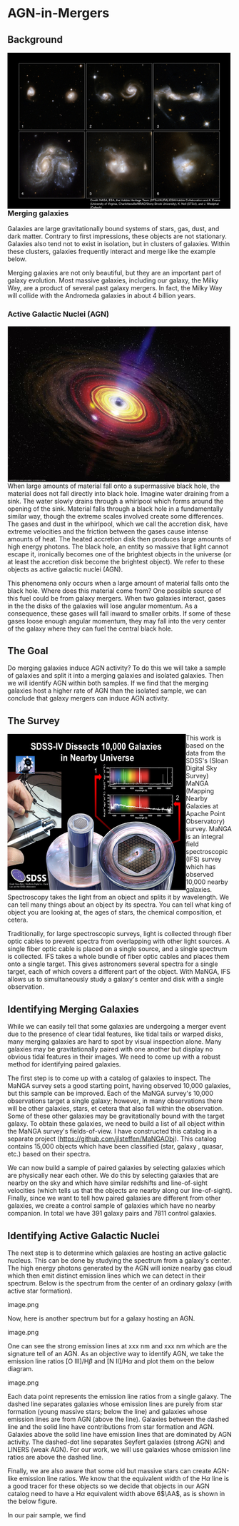 # AGN-in-Mergers

## Background

<img align="left" width="500" height="350" src="https://github.com/jlsteffen/AGN-in-Mergers/blob/main/images/merger_ex.jpg"> 

### Merging galaxies

Galaxies are large gravitationally bound systems of stars, gas, dust, and dark matter. Contrary to first impressions, these objects are not stationary. Galaxies also tend not to exist in isolation, but in clusters of galaxies. Within these clusters, galaxies frequently interact and merge like the example below. 

Merging galaxies are not only beautiful, but they are an important part of galaxy evolution. Most massive galaxies, including our galaxy, the Milky Way, are a product of several past galaxy mergers. In fact, the Milky Way will collide with the Andromeda galaxies in about 4 billion years. 

### Active Galactic Nuclei (AGN)

<img align="left" width="500" height="350" src="https://github.com/jlsteffen/AGN-in-Mergers/blob/main/images/AGN_NASA.jpg"> 

When large amounts of material fall onto a supermassive black hole, the material does not fall directly into black hole. Imagine water draining from a sink. The water slowly drains through a whirlpool which forms around the opening of the sink. Material falls through a black hole in a fundamentally similar way, though the extreme scales involved create some differences. The gases and dust in the whirlpool, which we call the accretion disk, have extreme velocities and the friction between the gases cause intense amounts of heat. The heated accretion disk then produces large amounts of high energy photons. The black hole, an entity so massive that light cannot escape it, ironically becomes one of the brightest objects in the universe (or at least the accretion disk become the brightest object). We refer to these objects as active galactic nuclei (AGN). 

This phenomena only occurs when a large amount of material falls onto the black hole. Where does this material come from? One possible source of this fuel could be from galaxy mergers. When two galaxies interact, gases in the the disks of the galaxies will lose angular momentum. As a consequence, these gases will fall inward to smaller orbits. If some of these gases loose enough angular momentum, they may fall into the very center of the galaxy where they can fuel the central black hole. 

## The Goal
Do merging galaxies induce AGN activity? To do this we will take a sample of galaxies and split it into a merging galaxies and isolated galaxies. Then we will identify AGN within both samples. If we find that the merging galaxies host a higher rate of AGN than the isolated sample, we can conclude that galaxy mergers can induce AGN activity. 

## The Survey

<img align="left" width="400" height="350" src="https://github.com/jlsteffen/AGN-in-Mergers/blob/main/images/manga_v3.jpg"> 

This work is based on the data from the SDSS's (Sloan Digital Sky Survey) MaNGA (Mapping Nearby Galaxies at Apache Point Observatory) survey. MaNGA is an integral field spectroscopic (IFS) survey which has observed 10,000 nearby galaxies. Spectroscopy takes the light from an object and splits it by wavelength. We can tell many things about an object by its spectra. You can tell what king of object you are looking at, the ages of stars, the chemical composition, et cetera. 

Traditionally, for large spectroscopic surveys, light is collected through fiber optic cables to prevent spectra from overlapping with other light sources. A single fiber optic cable is placed on a single source, and a single spectrum is collected. IFS takes a whole bundle of fiber optic cables and places them onto a single target. This gives astronomers several spectra for a single target, each of which covers a different part of the object. With MaNGA, IFS allows us to simultaneously study a galaxy's center and disk with a single observation. 

## Identifying Merging Galaxies

While we can easily tell that some galaxies are undergoing a merger event due to the presence of clear tidal features, like tidal tails or warped disks, many merging galaxies are hard to spot by visual inspection alone. Many galaxies may be gravitationally paired with one another but display no obvious tidal features in their images. We need to come up with a robust method for identifying paired galaxies. 

The first step is to come up with a catalog of galaxies to inspect. The MaNGA survey sets a good starting point, having observed 10,000 galaxies, but this sample can be improved. Each of the MaNGA survey's 10,000 observations target a single galaxy; however, in many observations there will be other galaxies, stars, et cetera that also fall within the observation. Some of these other galaxies may be gravitationally bound with the target galaxy. To obtain these galaxies, we need to build a list of all object within the MaNGA survey's fields-of-view. I have constructed this catalog in a separate project (https://github.com/jlsteffen/MaNGAObj). This catalog contains 15,000 objects which have been classified (star, galaxy , quasar, etc.) based on their spectra. 

We can now build a sample of paired galaxies by selecting galaxies which are physically near each other. We do this by selecting galaxies that are nearby on the sky and which have similar redshifts and line-of-sight velocities (which tells us that the objects are nearby along our line-of-sight). Finally, since we want to tell how paired galaxies are different from other galaxies, we create a control sample of galaxies which have no nearby companion. In total we have 391 galaxy pairs and 7811 control galaxies.

## Identifying Active Galactic Nuclei

The next step is to determine which galaxies are hosting an active galactic nucleus. This can be done by studying the spectrum from a galaxy's center. The high energy photons generated by the AGN will ionize nearby gas cloud which then emit distinct emission lines which we can detect in their spectrum. Below is the spectrum from the center of an ordinary galaxy (with active star formation).

image.png

Now, here is another spectrum but for a galaxy hosting an AGN.

image.png

One can see the strong emission lines at xxx nm and xxx nm which are the signature tell of an AGN. As an objective way to identify AGN, we take the emission line ratios [O III]/H$\beta$ and [N II]/H$\alpha$ and plot them on the below diagram. 

image.png

Each data point represents the emission line ratios from a single galaxy. The dashed line separates galaxies whose emission lines are purely from star formation (young massive stars; below the line) and galaxies whose emission lines are from AGN (above the line). Galaxies between the dashed line and the solid line have contributions from star formation and AGN. Galaxies above the solid line have emission lines that are dominated by AGN activity. The dashed-dot line separates Seyfert galaxies (strong AGN) and LINERS (weak AGN). For our work, we will use galaxies whose emission line ratios are above the dashed line. 

Finally, we are also aware that some old but massive stars can create AGN-like emission line ratios. We know that the equivalent width of the H$\alpha$ line is a good tracer for these objects so we decide that objects in our AGN catalog need to have a H$\alpha$ equivalent width above 6$\AA$, as is shown in the below figure.

In our pair sample, we find 
